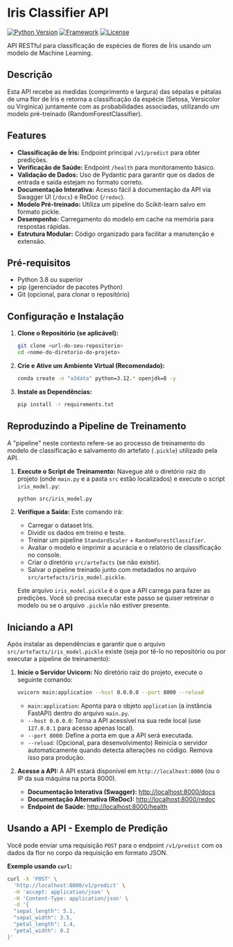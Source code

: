 # Iris Classifier API

[![Python Version](https://img.shields.io/badge/python-3.8+-blue.svg)](https://www.python.org/downloads/)
[![Framework](https://img.shields.io/badge/Framework-FastAPI-green.svg)](https://fastapi.tiangolo.com/)
[![License](https://img.shields.io/badge/License-MIT-yellow.svg)](LICENSE) <!-- Adicione um arquivo LICENSE se desejar -->

API RESTful para classificação de espécies de flores de Íris usando um modelo de Machine Learning.

## Descrição

Esta API recebe as medidas (comprimento e largura) das sépalas e pétalas de uma flor de Íris e retorna a classificação da espécie (Setosa, Versicolor ou Virginica) juntamente com as probabilidades associadas, utilizando um modelo pré-treinado (RandomForestClassifier).

## Features

*   **Classificação de Íris:** Endpoint principal `/v1/predict` para obter predições.
*   **Verificação de Saúde:** Endpoint `/health` para monitoramento básico.
*   **Validação de Dados:** Uso de Pydantic para garantir que os dados de entrada e saída estejam no formato correto.
*   **Documentação Interativa:** Acesso fácil à documentação da API via Swagger UI (`/docs`) e ReDoc (`/redoc`).
*   **Modelo Pré-treinado:** Utiliza um pipeline do Scikit-learn salvo em formato pickle.
*   **Desempenho:** Carregamento do modelo em cache na memória para respostas rápidas.
*   **Estrutura Modular:** Código organizado para facilitar a manutenção e extensão.

## Pré-requisitos

*   Python 3.8 ou superior
*   pip (gerenciador de pacotes Python)
*   Git (opcional, para clonar o repositório)

## Configuração e Instalação

1.  **Clone o Repositório (se aplicável):**
    ```bash
    git clone <url-do-seu-repositorio>
    cd <nome-do-diretorio-do-projeto>
    ```

2.  **Crie e Ative um Ambiente Virtual (Recomendado):**
    ```bash
    conda create -n "a3data" python=3.12.* openjdk=8 -y
    ```

3.  **Instale as Dependências:**
    ```bash
    pip install -r requirements.txt
    ```

## Reproduzindo a Pipeline de Treinamento

A "pipeline" neste contexto refere-se ao processo de treinamento do modelo de classificação e salvamento do artefato (`.pickle`) utilizado pela API.

1.  **Execute o Script de Treinamento:**
    Navegue até o diretório raiz do projeto (onde `main.py` e a pasta `src` estão localizados) e execute o script `iris_model.py`:

    ```bash
    python src/iris_model.py
    ```

2.  **Verifique a Saída:**
    Este comando irá:
    *   Carregar o dataset Iris.
    *   Dividir os dados em treino e teste.
    *   Treinar um pipeline `StandardScaler` + `RandomForestClassifier`.
    *   Avaliar o modelo e imprimir a acurácia e o relatório de classificação no console.
    *   Criar o diretório `src/artefacts` (se não existir).
    *   Salvar o pipeline treinado junto com metadados no arquivo `src/artefacts/iris_model.pickle`.

    Este arquivo `iris_model.pickle` é o que a API carrega para fazer as predições. Você só precisa executar este passo se quiser retreinar o modelo ou se o arquivo `.pickle` não estiver presente.

## Iniciando a API

Após instalar as dependências e garantir que o arquivo `src/artefacts/iris_model.pickle` existe (seja por tê-lo no repositório ou por executar a pipeline de treinamento):

1.  **Inicie o Servidor Uvicorn:**
    No diretório raiz do projeto, execute o seguinte comando:

    ```bash
    uvicorn main:application --host 0.0.0.0 --port 8000 --reload
    ```

    *   `main:application`: Aponta para o objeto `application` (a instância FastAPI) dentro do arquivo `main.py`.
    *   `--host 0.0.0.0`: Torna a API acessível na sua rede local (use `127.0.0.1` para acesso apenas local).
    *   `--port 8000`: Define a porta em que a API será executada.
    *   `--reload`: (Opcional, para desenvolvimento) Reinicia o servidor automaticamente quando detecta alterações no código. Remova isso para produção.

2.  **Acesse a API:**
    A API estará disponível em `http://localhost:8000` (ou o IP da sua máquina na porta 8000).
    *   **Documentação Interativa (Swagger):** [http://localhost:8000/docs](http://localhost:8000/docs)
    *   **Documentação Alternativa (ReDoc):** [http://localhost:8000/redoc](http://localhost:8000/redoc)
    *   **Endpoint de Saúde:** [http://localhost:8000/health](http://localhost:8000/health)

## Usando a API - Exemplo de Predição

Você pode enviar uma requisição `POST` para o endpoint `/v1/predict` com os dados da flor no corpo da requisição em formato JSON.


**Exemplo usando `curl`:**

```bash
curl -X 'POST' \
  'http://localhost:8000/v1/predict' \
  -H 'accept: application/json' \
  -H 'Content-Type: application/json' \
  -d '{
  "sepal_length": 5.1,
  "sepal_width": 3.5,
  "petal_length": 1.4,
  "petal_width": 0.2
}'